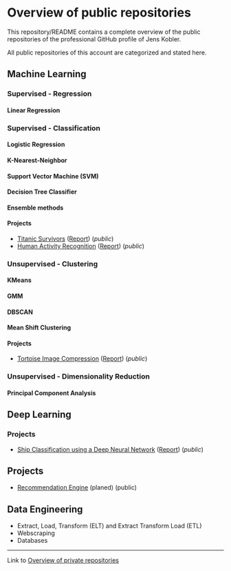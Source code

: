 # Overview of public repositories

This repository/README contains a complete overview of the public repositories of the professional GitHub profile of Jens Kobler.

All public repositories of this account are categorized and stated here.



## Machine Learning

### Supervised - Regression

#### Linear Regression


### Supervised - Classification

#### Logistic Regression

#### K-Nearest-Neighbor

#### Support Vector Machine (SVM)

#### Decision Tree Classifier

#### Ensemble methods

#### Projects

- [Titanic Survivors](https://github.com/jenskobler/Titanic_Survivors) ([Report](https://github.com/jenskobler/Titanic_Survivors/blob/main/report.pdf)) (*public*)
- [Human Activity Recognition](https://github.com/jenskobler/Human_Activity_Recognition) ([Report](https://github.com/jenskobler/Human_Activity_Recognition/blob/main/report.pdf)) (*public*)

### Unsupervised - Clustering

#### KMeans

#### GMM

#### DBSCAN

#### Mean Shift Clustering

#### Projects

- [Tortoise Image Compression](https://github.com/jenskobler/Tortoise_Image_Compression) ([Report](https://github.com/jenskobler/Tortoise_Image_Compression/blob/main/report.pdf)) (*public*)

### Unsupervised - Dimensionality Reduction

#### Principal Component Analysis



## Deep Learning

### Projects

- [Ship Classification using a Deep Neural Network](https://github.com/jenskobler/Ship_Classification) ([Report](https://github.com/jenskobler/Ship_Classification/blob/main/report.pdf)) (*public*)

## Projects

- [Recommendation Engine](https://github.com/jenskobler/Recommendation_Engine) (planed) (public)

## Data Engineering

- Extract, Load, Transform (ELT) and Extract Transform Load (ETL)
- Webscraping
- Databases

--------------------------
Link to [Overview of private repositories](https://github.com/jenskobler/Overview_Private)

